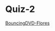 # Quiz-2
[BouncingDVD-Flores](https://user-images.githubusercontent.com/118506876/211182781-34a30449-0b80-4776-9d12-9b93534c527a.gif)

